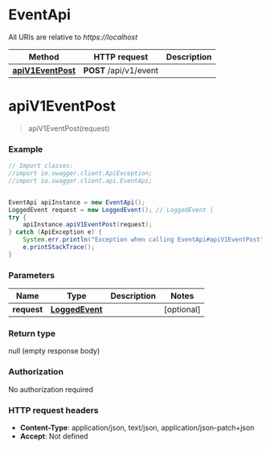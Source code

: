# EventApi

All URIs are relative to *https://localhost*

Method | HTTP request | Description
------------- | ------------- | -------------
[**apiV1EventPost**](EventApi.md#apiV1EventPost) | **POST** /api/v1/event | 


<a name="apiV1EventPost"></a>
# **apiV1EventPost**
> apiV1EventPost(request)



### Example
```java
// Import classes:
//import io.swagger.client.ApiException;
//import io.swagger.client.api.EventApi;


EventApi apiInstance = new EventApi();
LoggedEvent request = new LoggedEvent(); // LoggedEvent | 
try {
    apiInstance.apiV1EventPost(request);
} catch (ApiException e) {
    System.err.println("Exception when calling EventApi#apiV1EventPost");
    e.printStackTrace();
}
```

### Parameters

Name | Type | Description  | Notes
------------- | ------------- | ------------- | -------------
 **request** | [**LoggedEvent**](LoggedEvent.md)|  | [optional]

### Return type

null (empty response body)

### Authorization

No authorization required

### HTTP request headers

 - **Content-Type**: application/json, text/json, application/json-patch+json
 - **Accept**: Not defined

